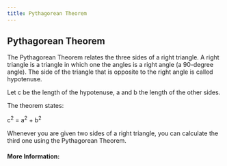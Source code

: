 ```yaml
---
title: Pythagorean Theorem
---
```

## Pythagorean Theorem

The Pythagorean Theorem relates the three sides of a right triangle. A right triangle is a triangle in which one the angles is a right angle (a 90-degree angle). The side of the triangle that is opposite to the right angle is called hypotenuse.

Let c be the length of the hypotenuse, a and b the length of the other sides.

The theorem states:

c<sup>2</sup> = a<sup>2</sup> + b<sup>2</sup>

Whenever you are given two sides of a right triangle, you can calculate the third one using the Pythagorean Theorem.

#### More Information:
<!-- Please add any articles you think might be helpful to read before writing the article -->

